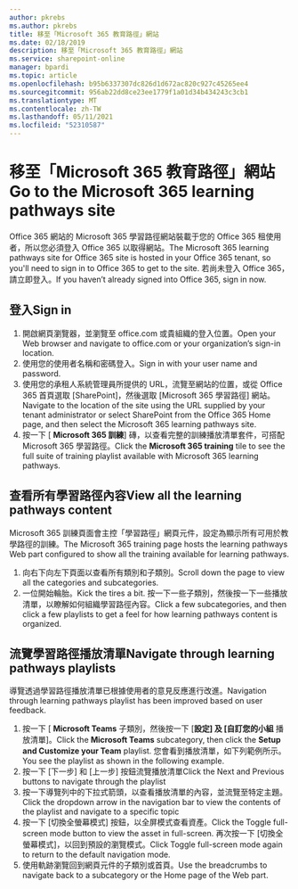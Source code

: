 ```yaml
---
author: pkrebs
ms.author: pkrebs
title: 移至「Microsoft 365 教育路徑」網站
ms.date: 02/18/2019
description: 移至「Microsoft 365 教育路徑」網站
ms.service: sharepoint-online
manager: bpardi
ms.topic: article
ms.openlocfilehash: b95b6337307dc826d1d672ac820c927c45265ee4
ms.sourcegitcommit: 956ab22dd8ce23ee1779f1a01d34b434243c3cb1
ms.translationtype: MT
ms.contentlocale: zh-TW
ms.lasthandoff: 05/11/2021
ms.locfileid: "52310587"
---
```

# <a name="go-to-the-microsoft-365-learning-pathways-site"></a><span data-ttu-id="695d6-103">移至「Microsoft 365 教育路徑」網站</span><span class="sxs-lookup"><span data-stu-id="695d6-103">Go to the Microsoft 365 learning pathways site</span></span>

<span data-ttu-id="695d6-104">Office 365 網站的 Microsoft 365 學習路徑網站裝載于您的 Office 365 租使用者，所以您必須登入 Office 365 以取得網站。</span><span class="sxs-lookup"><span data-stu-id="695d6-104">The Microsoft 365 learning pathways site for Office 365 site is hosted in your Office 365 tenant, so you'll need to sign in to Office 365 to get to the site.</span></span> <span data-ttu-id="695d6-105">若尚未登入 Office 365，請立即登入。</span><span class="sxs-lookup"><span data-stu-id="695d6-105">If you haven’t already signed into Office 365, sign in now.</span></span> 

## <a name="sign-in"></a><span data-ttu-id="695d6-106">登入</span><span class="sxs-lookup"><span data-stu-id="695d6-106">Sign in</span></span>  

1.  <span data-ttu-id="695d6-107">開啟網頁瀏覽器，並瀏覽至 office.com 或貴組織的登入位置。</span><span class="sxs-lookup"><span data-stu-id="695d6-107">Open your Web browser and navigate to office.com or your organization’s sign-in location.</span></span> 
2.  <span data-ttu-id="695d6-108">使用您的使用者名稱和密碼登入。</span><span class="sxs-lookup"><span data-stu-id="695d6-108">Sign in with your user name and password.</span></span>
3.  <span data-ttu-id="695d6-109">使用您的承租人系統管理員所提供的 URL，流覽至網站的位置，或從 Office 365 首頁選取 [SharePoint]，然後選取 [Microsoft 365 學習路徑] 網站。</span><span class="sxs-lookup"><span data-stu-id="695d6-109">Navigate to the location of the site using the URL supplied by your tenant administrator or select SharePoint from the Office 365 Home page, and then select the Microsoft 365 learning pathways site.</span></span> 
5. <span data-ttu-id="695d6-110">按一下 [ **Microsoft 365 訓練**] 磚，以查看完整的訓練播放清單套件，可搭配 Microsoft 365 學習路徑。</span><span class="sxs-lookup"><span data-stu-id="695d6-110">Click the **Microsoft 365 training** tile to see the full suite of training playlist available with Microsoft 365 learning pathways.</span></span> 

## <a name="view-all-the-learning-pathways-content"></a><span data-ttu-id="695d6-111">查看所有學習路徑內容</span><span class="sxs-lookup"><span data-stu-id="695d6-111">View all the learning pathways content</span></span>
<span data-ttu-id="695d6-112">Microsoft 365 訓練頁面會主控「學習路徑」網頁元件，設定為顯示所有可用於教學路徑的訓練。</span><span class="sxs-lookup"><span data-stu-id="695d6-112">The Microsoft 365 training page hosts the learning pathways Web part configured to show all the training available for learning pathways.</span></span> 

1. <span data-ttu-id="695d6-113">向右下向左下頁面以查看所有類別和子類別。</span><span class="sxs-lookup"><span data-stu-id="695d6-113">Scroll down the page to view all the categories and subcategories.</span></span>
2. <span data-ttu-id="695d6-114">一位開始輪胎。</span><span class="sxs-lookup"><span data-stu-id="695d6-114">Kick the tires a bit.</span></span> <span data-ttu-id="695d6-115">按一下一些子類別，然後按一下一些播放清單，以瞭解如何組織學習路徑內容。</span><span class="sxs-lookup"><span data-stu-id="695d6-115">Click a few subcategories, and then click a few playlists to get a feel for how learning pathways content is organized.</span></span> 

## <a name="navigate-through-learning-pathways-playlists"></a><span data-ttu-id="695d6-116">流覽學習路徑播放清單</span><span class="sxs-lookup"><span data-stu-id="695d6-116">Navigate through learning pathways playlists</span></span>
<span data-ttu-id="695d6-117">導覽透過學習路徑播放清單已根據使用者的意見反應進行改進。</span><span class="sxs-lookup"><span data-stu-id="695d6-117">Navigation through learning pathways playlist has been improved based on user feedback.</span></span> 

1. <span data-ttu-id="695d6-118">按一下 [ **Microsoft Teams** 子類別，然後按一下 [**設定] 及 [自訂您的小組** 播放清單]。</span><span class="sxs-lookup"><span data-stu-id="695d6-118">Click the **Microsoft Teams** subcategory, then click the **Setup and Customize your Team** playlist.</span></span> <span data-ttu-id="695d6-119">您會看到播放清單，如下列範例所示。</span><span class="sxs-lookup"><span data-stu-id="695d6-119">You see the playlist as shown in the following example.</span></span>
2. <span data-ttu-id="695d6-120">按一下 [下一步] 和 [上一步] 按鈕流覽播放清單</span><span class="sxs-lookup"><span data-stu-id="695d6-120">Click the Next and Previous buttons to navigate through the playlist</span></span>
3. <span data-ttu-id="695d6-121">按一下導覽列中的下拉式箭頭，以查看播放清單的內容，並流覽至特定主題。</span><span class="sxs-lookup"><span data-stu-id="695d6-121">Click the dropdown arrow in the navigation bar to view the contents of the playlist and navigate to a specific topic</span></span>
4. <span data-ttu-id="695d6-122">按一下 [切換全螢幕模式] 按鈕，以全屏模式查看資產。</span><span class="sxs-lookup"><span data-stu-id="695d6-122">Click the Toggle full-screen mode button to view the asset in full-screen.</span></span> <span data-ttu-id="695d6-123">再次按一下 [切換全螢幕模式]，以回到預設的瀏覽模式。</span><span class="sxs-lookup"><span data-stu-id="695d6-123">Click Toggle full-screen mode again to return to the default navigation mode.</span></span>
5. <span data-ttu-id="695d6-124">使用軌跡瀏覽回到網頁元件的子類別或首頁。</span><span class="sxs-lookup"><span data-stu-id="695d6-124">Use the breadcrumbs to navigate back to a subcategory or the Home page of the Web part.</span></span>  

